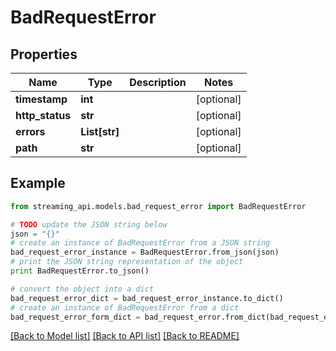 # BadRequestError


## Properties
Name | Type | Description | Notes
------------ | ------------- | ------------- | -------------
**timestamp** | **int** |  | [optional] 
**http_status** | **str** |  | [optional] 
**errors** | **List[str]** |  | [optional] 
**path** | **str** |  | [optional] 

## Example

```python
from streaming_api.models.bad_request_error import BadRequestError

# TODO update the JSON string below
json = "{}"
# create an instance of BadRequestError from a JSON string
bad_request_error_instance = BadRequestError.from_json(json)
# print the JSON string representation of the object
print BadRequestError.to_json()

# convert the object into a dict
bad_request_error_dict = bad_request_error_instance.to_dict()
# create an instance of BadRequestError from a dict
bad_request_error_form_dict = bad_request_error.from_dict(bad_request_error_dict)
```
[[Back to Model list]](../README.md#documentation-for-models) [[Back to API list]](../README.md#documentation-for-api-endpoints) [[Back to README]](../README.md)



